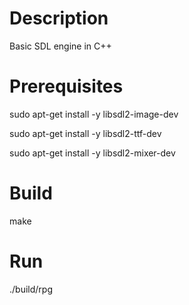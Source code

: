 # Description
Basic SDL engine in C++

# Prerequisites
sudo apt-get install -y libsdl2-image-dev 

sudo apt-get install -y libsdl2-ttf-dev

sudo apt-get install -y libsdl2-mixer-dev

# Build
make

# Run
./build/rpg
